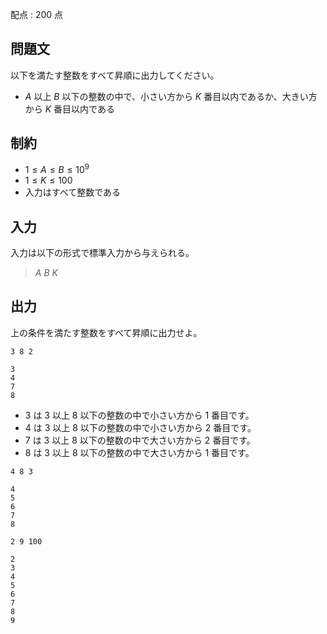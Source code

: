 配点 : $200$ 点

## 問題文

以下を満たす整数をすべて昇順に出力してください。

- $A$ 以上 $B$ 以下の整数の中で、小さい方から $K$ 番目以内であるか、大きい方から $K$ 番目以内である

## 制約

- $1 \leq A \leq B \leq 10^9$
- $1 \leq K \leq 100$
- 入力はすべて整数である

## 入力

入力は以下の形式で標準入力から与えられる。

> $A$ $B$ $K$

## 出力

上の条件を満たす整数をすべて昇順に出力せよ。

```input1
3 8 2
```

```output1
3
4
7
8
```

- $3$ は $3$ 以上 $8$ 以下の整数の中で小さい方から $1$ 番目です。
- $4$ は $3$ 以上 $8$ 以下の整数の中で小さい方から $2$ 番目です。
- $7$ は $3$ 以上 $8$ 以下の整数の中で大さい方から $2$ 番目です。
- $8$ は $3$ 以上 $8$ 以下の整数の中で大さい方から $1$ 番目です。

```input2
4 8 3
```

```output2
4
5
6
7
8
```

```input3
2 9 100
```

```output3
2
3
4
5
6
7
8
9
```